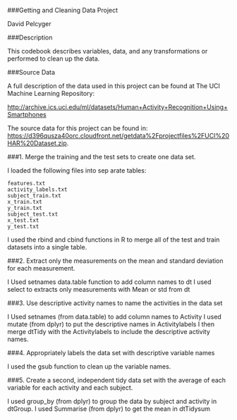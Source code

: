 ###Getting and Cleaning Data Project

David Pelcyger

###Description

This codebook describes variables, data, and any transformations or performed to clean up the data.

###Source Data

A full description of the data used in this project can be found at The UCI Machine Learning Repository:

http://archive.ics.uci.edu/ml/datasets/Human+Activity+Recognition+Using+Smartphones

The source data for this project can be found in:
https://d396qusza40orc.cloudfront.net/getdata%2Fprojectfiles%2FUCI%20HAR%20Dataset.zip.

 
###1. Merge the training and the test sets to create one data set.

  I loaded the following files into sep arate tables:

    features.txt
    activity_labels.txt
    subject_train.txt
    x_train.txt
    y_train.txt
    subject_test.txt
    x_test.txt
    y_test.txt

  I used the rbind and cbind functions in R to merge all of the test and train     datasets into a single table.

###2. Extract only the measurements on the mean and standard deviation for each measurement.
  
  I Used setnames data.table function to add column names to dt 
  I used select to extracts only measurements with Mean or std from dt   
   
###3. Use descriptive activity names to name the activities in the data set

  I Used setnames (from data.table) to add column names to Activity 
  I used mutate (from dplyr) to put the descriptive names in Activitylabels 
  I then merge dtTidy with the Activitylabels to include the descriptive activity   names.

###4. Appropriately labels the data set with descriptive variable names

  I used the gsub function  to clean up the variable names.

###5. Create a second, independent tidy data set with the average of each variable for each activity and each subject.

  I used group_by (from dplyr) to group the data by subject and activity
  in dtGroup.
  I used Summarise (from dplyr) to get the mean in dtTidysum
 